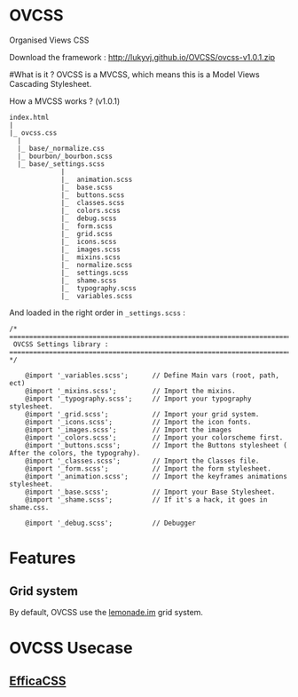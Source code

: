 OVCSS
=====

Organised Views CSS

Download the framework : http://lukyvj.github.io/OVCSS/ovcss-v1.0.1.zip


#What is it ?
OVCSS is a MVCSS, which means this is a Model Views Cascading Stylesheet.

How a MVCSS works ? (v1.0.1)

    index.html
    |
    |_ ovcss.css
      |
      |_ base/_normalize.css
      |_ bourbon/_bourbon.scss
      |_ base/_settings.scss
                 |
                 |_  animation.scss
                 |_  base.scss
                 |_  buttons.scss
                 |_  classes.scss
                 |_  colors.scss
                 |_  debug.scss
                 |_  form.scss
                 |_  grid.scss
                 |_  icons.scss
                 |_  images.scss
                 |_  mixins.scss
                 |_  normalize.scss
                 |_  settings.scss
                 |_  shame.scss
                 |_  typography.scss
                 |_  variables.scss

And loaded in the right order in `_settings.scss` :

    /* ==========================================================================
     OVCSS Settings library :
    ========================================================================== */
    
        @import '_variables.scss';      // Define Main vars (root, path, ect)
        @import '_mixins.scss';         // Import the mixins.
        @import '_typography.scss';     // Import your typography stylesheet.
        @import '_grid.scss';           // Import your grid system.
        @import '_icons.scss';          // Import the icon fonts.
        @import '_images.scss';         // Import the images
        @import '_colors.scss';         // Import your colorscheme first.
        @import '_buttons.scss';        // Import the Buttons stylesheet ( After the colors, the typograhy).
        @import '_classes.scss';        // Import the Classes file.
        @import '_form.scss';           // Import the form stylesheet.
        @import '_animation.scss';      // Import the keyframes animations stylesheet.
        @import '_base.scss';           // Import your Base Stylesheet.
        @import '_shame.scss';          // If it's a hack, it goes in shame.css.
        
        @import '_debug.scss';          // Debugger


# Features
## Grid system
By default, OVCSS use the [lemonade.im](http://lemonade.im) grid system.

# OVCSS Usecase

## [EfficaCSS](http://lukyvj.github.io/EfficaCSS/)
